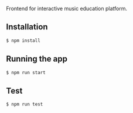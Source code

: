 Frontend for interactive music education platform.

## Installation

```bash
$ npm install
```

## Running the app

```bash
$ npm run start
```

## Test

```bash
$ npm run test
```

